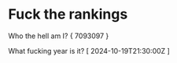 # Fuck the rankings

Who the hell am I?
{ 7093097 }

What fucking year is it?
[ 2024-10-19T21:30:00Z ]
